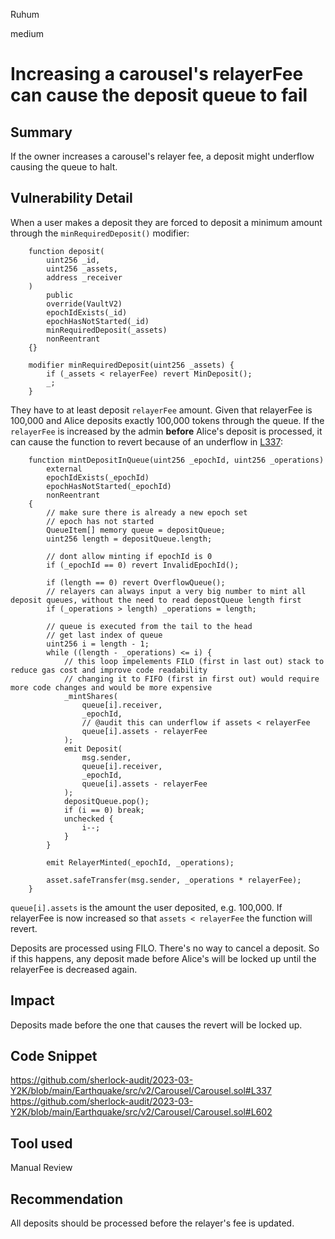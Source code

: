 Ruhum

medium

# Increasing a carousel's relayerFee can cause the deposit queue to fail

## Summary
If the owner increases a carousel's relayer fee, a deposit might underflow causing the queue to halt.

## Vulnerability Detail
When a user makes a deposit they are forced to deposit a minimum amount through the `minRequiredDeposit()` modifier:
```sol
    function deposit(
        uint256 _id,
        uint256 _assets,
        address _receiver
    )
        public
        override(VaultV2)
        epochIdExists(_id)
        epochHasNotStarted(_id)
        minRequiredDeposit(_assets)
        nonReentrant
    {}

    modifier minRequiredDeposit(uint256 _assets) {
        if (_assets < relayerFee) revert MinDeposit();
        _;
    }
```
They have to at least deposit `relayerFee` amount. Given that relayerFee is 100,000 and Alice deposits exactly 100,000 tokens through the queue. If the `relayerFee` is increased by the admin **before** Alice's deposit is processed, it can cause the function to revert because of an underflow in [L337](https://github.com/sherlock-audit/2023-03-Y2K/blob/main/Earthquake/src/v2/Carousel/Carousel.sol#L337):

```sol
    function mintDepositInQueue(uint256 _epochId, uint256 _operations)
        external
        epochIdExists(_epochId)
        epochHasNotStarted(_epochId)
        nonReentrant
    {
        // make sure there is already a new epoch set
        // epoch has not started
        QueueItem[] memory queue = depositQueue;
        uint256 length = depositQueue.length;

        // dont allow minting if epochId is 0
        if (_epochId == 0) revert InvalidEpochId();

        if (length == 0) revert OverflowQueue();
        // relayers can always input a very big number to mint all deposit queues, without the need to read depostQueue length first
        if (_operations > length) _operations = length;

        // queue is executed from the tail to the head
        // get last index of queue
        uint256 i = length - 1;
        while ((length - _operations) <= i) {
            // this loop impelements FILO (first in last out) stack to reduce gas cost and improve code readability
            // changing it to FIFO (first in first out) would require more code changes and would be more expensive
            _mintShares(
                queue[i].receiver,
                _epochId,
                // @audit this can underflow if assets < relayerFee
                queue[i].assets - relayerFee
            );
            emit Deposit(
                msg.sender,
                queue[i].receiver,
                _epochId,
                queue[i].assets - relayerFee
            );
            depositQueue.pop();
            if (i == 0) break;
            unchecked {
                i--;
            }
        }

        emit RelayerMinted(_epochId, _operations);

        asset.safeTransfer(msg.sender, _operations * relayerFee);
    }
```

`queue[i].assets` is the amount the user deposited, e.g. 100,000. If relayerFee is now increased so that `assets < relayerFee` the function will revert.

Deposits are processed using FILO. There's no way to cancel a deposit. So if this happens, any deposit made before Alice's will be locked up until the relayerFee is decreased again.

## Impact
Deposits made before the one that causes the revert will be locked up.

## Code Snippet
https://github.com/sherlock-audit/2023-03-Y2K/blob/main/Earthquake/src/v2/Carousel/Carousel.sol#L337
https://github.com/sherlock-audit/2023-03-Y2K/blob/main/Earthquake/src/v2/Carousel/Carousel.sol#L602

## Tool used

Manual Review

## Recommendation
All deposits should be processed before the relayer's fee is updated.
